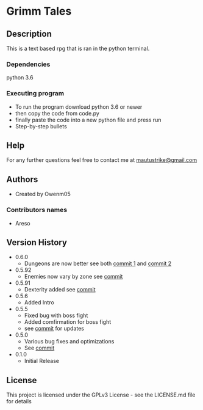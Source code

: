 # Grimm Tales

## Description

This is a text based rpg that is ran in the python terminal.

### Dependencies

python 3.6

### Executing program

* To run the program download python 3.6 or newer 
* then copy the code from code.py 
* finally paste the code into a new python file and press run
* Step-by-step bullets

## Help

For any further questions feel free to contact me at mautustrike@gmail.com

## Authors
* Created by Owenm05 

### Contributors names

* Areso

## Version History
* 0.6.0
    * Dungeons are now better see both [commit 1](https://github.com/Owenm05/Grimm-Tales/commit/5b28a7be04988ebf313b4dcf838959bcd5f19fd4) and [commit 2](https://github.com/Owenm05/Grimm-Tales/commit/da453cff7d68d1d748461c0a4e51d0ee952a6520)
* 0.5.92
    * Enemies now vary by zone see [commit](https://github.com/Owenm05/Grimm-Tales/pull/16/commits)
* 0.5.91
    * Dexterity added see [commit](https://github.com/Owenm05/Grimm-Tales/commit/1564f4c8320e8c40c18d3e2ebeaa8d19dfb74cb0)
* 0.5.6
    * Added Intro
* 0.5.5
    * Fixed bug with boss fight
    * Added comfirmation for boss fight
    * see [commit](https://github.com/Owenm05/Grimm-Tales/commit/0651d360da2d0c8a84b9bed26e3ef8b7faf8f7ad) for updates
* 0.5.0
    * Various bug fixes and optimizations
    * See [commit](https://github.com/Owenm05/Grimm-Tales/commit/32d7b686396196ead3fbb10144a3afb274d5b2d5)
* 0.1.0
    * Initial Release

## License

This project is licensed under the GPLv3 License - see the LICENSE.md file for details
